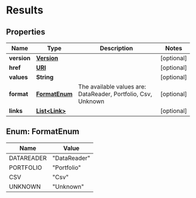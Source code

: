 

# Results

## Properties

Name | Type | Description | Notes
------------ | ------------- | ------------- | -------------
**version** | [**Version**](Version.md) |  |  [optional]
**href** | [**URI**](URI.md) |  |  [optional]
**values** | **String** |  |  [optional]
**format** | [**FormatEnum**](#FormatEnum) | The available values are: DataReader, Portfolio, Csv, Unknown |  [optional]
**links** | [**List&lt;Link&gt;**](Link.md) |  |  [optional]



## Enum: FormatEnum

Name | Value
---- | -----
DATAREADER | &quot;DataReader&quot;
PORTFOLIO | &quot;Portfolio&quot;
CSV | &quot;Csv&quot;
UNKNOWN | &quot;Unknown&quot;



